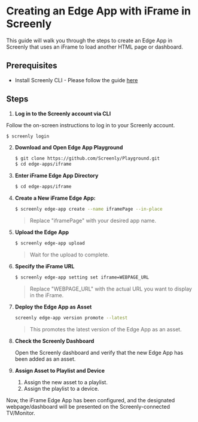 # Creating an Edge App with iFrame in Screenly

This guide will walk you through the steps to create an Edge App in Screenly that uses an iFrame to load another HTML page or dashboard.

## Prerequisites
* Install Screenly CLI - Please follow the guide [here](https://github.com/Screenly/cli)

## Steps

1. **Log in to the Screenly account via CLI**

Follow the on-screen instructions to log in to your Screenly account.

   ```bash
   $ screenly login
   ```

2. **Download and Open Edge App Playground**

   ```bash
   $ git clone https://github.com/Screenly/Playground.git
   $ cd edge-apps/iframe
   ```

3. **Enter iFrame Edge App Directory**

   ```bash
   $ cd edge-apps/iframe
   ```

4. **Create a New iFrame Edge App:**

   ```bash
   $ screenly edge-app create --name iframePage --in-place
   ```

   > Replace "iframePage" with your desired app name.

5. **Upload the Edge App**

   ```bash
   $ screenly edge-app upload
   ```

   > Wait for the upload to complete.

6. **Specify the iFrame URL**

   ```bash
   $ screenly edge-app setting set iframe=WEBPAGE_URL
   ```

   > Replace "WEBPAGE_URL" with the actual URL you want to display in the iFrame.

7. **Deploy the Edge App as Asset**

   ```bash
   screenly edge-app version promote --latest
   ```

   > This promotes the latest version of the Edge App as an asset.

8. **Check the Screenly Dashboard**

   Open the Screenly dashboard and verify that the new Edge App has been added as an asset.

9. **Assign Asset to Playlist and Device**

   1. Assign the new asset to a playlist.
   2. Assign the playlist to a device.

Now, the iFrame Edge App has been configured, and the designated webpage/dashboard will be presented on the Screenly-connected TV/Monitor.
